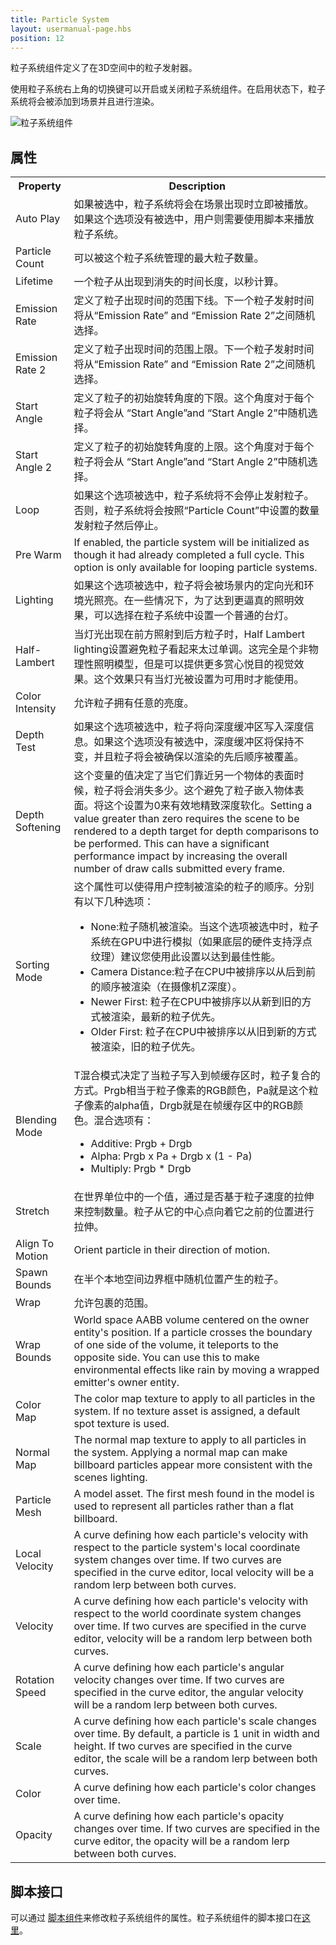```yaml
---
title: Particle System
layout: usermanual-page.hbs
position: 12
---
```


粒子系统组件定义了在3D空间中的粒子发射器。

使用粒子系统右上角的切换键可以开启或关闭粒子系统组件。在启用状态下，粒子系统将会被添加到场景并且进行渲染。

![粒子系统组件][1]

## 属性

<table class="table table-striped">
    <col class="property-name"></col>
    <col class="property-description"></col>
    <tr><th>Property</th><th>Description</th></tr>
    <tr><td>Auto Play</td><td>如果被选中，粒子系统将会在场景出现时立即被播放。如果这个选项没有被选中，用户则需要使用脚本来播放粒子系统。</td>
    <tr><td>Particle Count</td><td>可以被这个粒子系统管理的最大粒子数量。</td></tr>
    <tr><td>Lifetime</td><td> 一个粒子从出现到消失的时间长度，以秒计算。</td></tr>
    <tr><td>Emission Rate</td><td>定义了粒子出现时间的范围下线。下一个粒子发射时间将从“Emission Rate” and “Emission Rate 2”之间随机选择。</td></tr>
    <tr><td>Emission Rate 2</td><td>定义了粒子出现时间的范围上限。下一个粒子发射时间将从“Emission Rate” and “Emission Rate 2”之间随机选择。</td></tr>
    <tr><td>Start Angle</td><td>定义了粒子的初始旋转角度的下限。这个角度对于每个粒子将会从 “Start Angle”and “Start Angle 2”中随机选择。</td></tr>
    <tr><td>Start Angle 2</td><td>定义了粒子的初始旋转角度的上限。这个角度对于每个粒子将会从 “Start Angle”and “Start Angle 2”中随机选择。</td></tr>
    <tr><td>Loop</td><td>如果这个选项被选中，粒子系统将不会停止发射粒子。否则，粒子系统将会按照“Particle Count”中设置的数量发射粒子然后停止。</td></tr>
    <tr><td>Pre Warm</td><td>If enabled, the particle system will be initialized as though it had already completed a full cycle. This option is only available for looping particle systems.</td></tr>
    <tr><td>Lighting</td><td>如果这个选项被选中，粒子将会被场景内的定向光和环境光照亮。在一些情况下，为了达到更逼真的照明效果，可以选择在粒子系统中设置一个普通的台灯。</td></tr>
    <tr><td>Half-Lambert</td><td>当灯光出现在前方照射到后方粒子时，Half Lambert lighting设置避免粒子看起来太过单调。这完全是个非物理性照明模型，但是可以提供更多赏心悦目的视觉效果。这个效果只有当灯光被设置为可用时才能使用。</td></tr>
    <tr><td>Color Intensity</td><td>允许粒子拥有任意的亮度。</td></tr>
    <tr><td>Depth Test</td><td>如果这个选项被选中，粒子将向深度缓冲区写入深度信息。如果这个选项没有被选中，深度缓冲区将保持不变，并且粒子将会被确保以渲染的先后顺序被覆盖。</td></tr>
    <tr><td>Depth Softening</td><td>这个变量的值决定了当它们靠近另一个物体的表面时候，粒子将会消失多少。这个避免了粒子嵌入物体表面。将这个设置为0来有效地精致深度软化。Setting a value greater than zero requires the scene to be rendered to a depth target for depth comparisons to be performed. This can have a significant performance impact by increasing the overall number of draw calls submitted every frame.</td></tr>
    <tr><td>Sorting Mode</td><td>这个属性可以使得用户控制被渲染的粒子的顺序。分别有以下几种选项：
        <ul>
            <li>None:粒子随机被渲染。当这个选项被选中时，粒子系统在GPU中进行模拟（如果底层的硬件支持浮点纹理）建议您使用此设置以达到最佳性能。</li>
            <li>Camera Distance:粒子在CPU中被排序以从后到前的顺序被渲染（在摄像机Z深度）。</li>
            <li>Newer First: 粒子在CPU中被排序以从新到旧的方式被渲染，最新的粒子优先。</li>
            <li>Older First: 粒子在CPU中被排序以从旧到新的方式被渲染，旧的粒子优先。</li>
        </ul>
    </td></tr>
    <tr><td>Blending Mode</td><td>T混合模式决定了当粒子写入到帧缓存区时，粒子复合的方式。Prgb相当于粒子像素的RGB颜色，Pa就是这个粒子像素的alpha值，Drgb就是在帧缓存区中的RGB颜色。混合选项有：
        <ul>
            <li>Additive: Prgb + Drgb</li>
            <li>Alpha: Prgb x Pa + Drgb x (1 - Pa)</li>
            <li>Multiply: Prgb * Drgb</li>
        </ul>
    </td></tr>
    <tr><td>Stretch</td><td>在世界单位中的一个值，通过是否基于粒子速度的拉伸来控制数量。粒子从它的中心点向着它之前的位置进行拉伸。</td></tr>
    <tr><td>Align To Motion</td><td>Orient particle in their direction of motion.</td></tr>
    <tr><td>Spawn Bounds</td><td>在半个本地空间边界框中随机位置产生的粒子。</td></tr>
    <tr><td>Wrap</td><td>允许包裹的范围。</td></tr>
    <tr><td>Wrap Bounds</td><td>World space AABB volume centered on the owner entity's position. If a particle crosses the boundary of one side of the volume, it teleports to the opposite side. You can use this to make environmental effects like rain by moving a wrapped emitter's owner entity.</td></tr>
    <tr><td>Color Map</td><td>The color map texture to apply to all particles in the system. If no texture asset is assigned, a default spot texture is used.</td></tr>
    <tr><td>Normal Map</td><td>The normal map texture to apply to all particles in the system. Applying a normal map can make billboard particles appear more consistent with the scenes lighting.</td></tr>
    <tr><td>Particle Mesh</td><td>A model asset. The first mesh found in the model is used to represent all particles rather than a flat billboard.</td></tr>
    <tr><td>Local Velocity</td><td>A curve defining how each particle's velocity with respect to the particle system's local coordinate system changes over time. If two curves are specified in the curve editor, local velocity will be a random lerp between both curves.</td></tr>
    <tr><td>Velocity</td><td>A curve defining how each particle's velocity with respect to the world coordinate system changes over time. If two curves are specified in the curve editor, velocity will be a random lerp between both curves.</td></tr>
    <tr><td>Rotation Speed</td><td>A curve defining how each particle's angular velocity changes over time. If two curves are specified in the curve editor, the angular velocity will be a random lerp between both curves.</td></tr>
    <tr><td>Scale</td><td>A curve defining how each particle's scale changes over time. By default, a particle is 1 unit in width and height. If two curves are specified in the curve editor, the scale will be a random lerp between both curves.</td></tr>
    <tr><td>Color</td><td>A curve defining how each particle's color changes over time.</td></tr>
    <tr><td>Opacity</td><td>A curve defining how each particle's opacity changes over time. If two curves are specified in the curve editor, the opacity will be a random lerp between both curves.</td></tr>
</table>

## 脚本接口

可以通过 [脚本组件][2]来修改粒子系统组件的属性。粒子系统组件的脚本接口在[这里][3]。

[1]: /images/user-manual/scenes/components/component-particle-system.png
[2]: /user-manual/packs/components/script
[3]: /api/pc.ParticleSystemComponent.html

